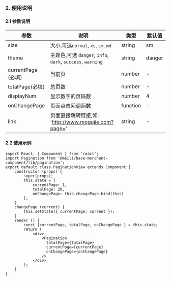 ### 2. 使用说明

#### 2.1 参数说明

| 参数        | 说明           | 类型         |   默认值       |
| ------------ | ------------- | ------------ | ------------  |
| size      |大小,可选`normal`, `xs`, `sm`, `md` | string | sm |
| theme      | 主题色,可选 `danger`, `info`, `dark`, `success`, `warning` | string | danger |
| currentPage (必填)       | 当前页           | number       | -        |
| totalPage(必填)    | 总页数      | number       | -    |
| displayNum     | 显示数字的页码数   | number | 4 |
| onChangePage     | 页面点击回调函数   | function | - |
| link     | 页面直接跳转链接,如: 'http://www.mogujie.com?page='   | string | - |

#### 2.2 使用示例
	import React, { Component } from 'react';
	import Pagination from '@meili/base-merchant-component/lib/pagination';
	export default class PaginationView extends Component {
	    constructor (props) {
	        super(props);
	        this.state = {
	            currentPage: 1,
	            totalPage: 20,
	            onChangePage: this.changePage.bind(this)
	        };
	    }
	    changePage (current) {
	        this.setState({ currentPage: current });
	    }
	    render () {
	        const {currentPage, totalPage, onChangePage } = this.state;
	        return (
	            <div>
	                <Pagination
	                  totalPage={totalPage}
	                  currentPage={currentPage}
	                  onChangePage={onChangePage}
	                />
	            </div>
	        );
	    }
	}





